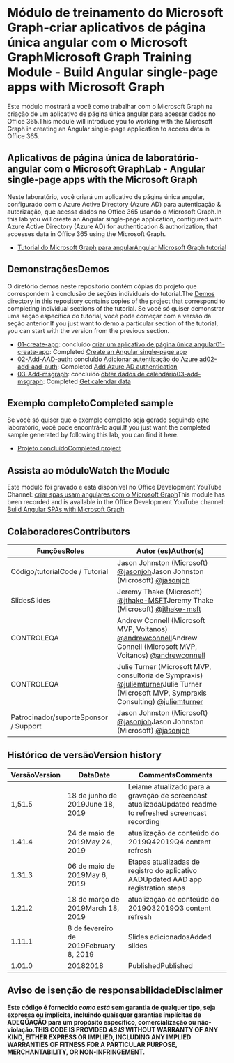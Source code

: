 # <a name="microsoft-graph-training-module---build-angular-single-page-apps-with-microsoft-graph"></a><span data-ttu-id="cc2d2-101">Módulo de treinamento do Microsoft Graph-criar aplicativos de página única angular com o Microsoft Graph</span><span class="sxs-lookup"><span data-stu-id="cc2d2-101">Microsoft Graph Training Module - Build Angular single-page apps with Microsoft Graph</span></span>

<span data-ttu-id="cc2d2-102">Este módulo mostrará a você como trabalhar com o Microsoft Graph na criação de um aplicativo de página única angular para acessar dados no Office 365.</span><span class="sxs-lookup"><span data-stu-id="cc2d2-102">This module will introduce you to working with the Microsoft Graph in creating an Angular single-page application to access data in Office 365.</span></span>

## <a name="lab---angular-single-page-apps-with-the-microsoft-graph"></a><span data-ttu-id="cc2d2-103">Aplicativos de página única de laboratório-angular com o Microsoft Graph</span><span class="sxs-lookup"><span data-stu-id="cc2d2-103">Lab - Angular single-page apps with the Microsoft Graph</span></span>

<span data-ttu-id="cc2d2-104">Neste laboratório, você criará um aplicativo de página única angular, configurado com o Azure Active Directory (Azure AD) para autenticação & autorização, que acessa dados no Office 365 usando o Microsoft Graph.</span><span class="sxs-lookup"><span data-stu-id="cc2d2-104">In this lab you will create an Angular single-page application, configured with Azure Active Directory (Azure AD) for authentication & authorization, that accesses data in Office 365 using the Microsoft Graph.</span></span>

- [<span data-ttu-id="cc2d2-105">Tutorial do Microsoft Graph para angular</span><span class="sxs-lookup"><span data-stu-id="cc2d2-105">Angular Microsoft Graph tutorial</span></span>](https://docs.microsoft.com/graph/tutorials/angular)

## <a name="demos"></a><span data-ttu-id="cc2d2-106">Demonstrações</span><span class="sxs-lookup"><span data-stu-id="cc2d2-106">Demos</span></span>

<span data-ttu-id="cc2d2-107">O [](demos) diretório demos neste repositório contém cópias do projeto que correspondem à conclusão de seções individuais do tutorial.</span><span class="sxs-lookup"><span data-stu-id="cc2d2-107">The [Demos](demos) directory in this repository contains copies of the project that correspond to completing individual sections of the tutorial.</span></span> <span data-ttu-id="cc2d2-108">Se você só quiser demonstrar uma seção específica do tutorial, você pode começar com a versão da seção anterior.</span><span class="sxs-lookup"><span data-stu-id="cc2d2-108">If you just want to demo a particular section of the tutorial, you can start with the version from the previous section.</span></span>

- <span data-ttu-id="cc2d2-109">[01-create-app](demos/01-create-app): concluído [criar um aplicativo de página única angular](https://docs.microsoft.com/graph/tutorials/angular?tutorial-step=1)</span><span class="sxs-lookup"><span data-stu-id="cc2d2-109">[01-create-app](demos/01-create-app): Completed [Create an Angular single-page app](https://docs.microsoft.com/graph/tutorials/angular?tutorial-step=1)</span></span>
- <span data-ttu-id="cc2d2-110">[02-Add-AAD-auth](demos/02-add-aad-auth): concluído [Adicionar autenticação do Azure ad](https://docs.microsoft.com/graph/tutorials/angular?tutorial-step=3)</span><span class="sxs-lookup"><span data-stu-id="cc2d2-110">[02-add-aad-auth](demos/02-add-aad-auth): Completed [Add Azure AD authentication](https://docs.microsoft.com/graph/tutorials/angular?tutorial-step=3)</span></span>
- <span data-ttu-id="cc2d2-111">[03-Add-msgraph](demos/03-add-msgraph): concluído [obter dados de calendário](https://docs.microsoft.com/graph/tutorials/angular?tutorial-step=4)</span><span class="sxs-lookup"><span data-stu-id="cc2d2-111">[03-add-msgraph](demos/03-add-msgraph): Completed [Get calendar data](https://docs.microsoft.com/graph/tutorials/angular?tutorial-step=4)</span></span>

## <a name="completed-sample"></a><span data-ttu-id="cc2d2-112">Exemplo completo</span><span class="sxs-lookup"><span data-stu-id="cc2d2-112">Completed sample</span></span>

<span data-ttu-id="cc2d2-113">Se você só quiser que o exemplo completo seja gerado seguindo este laboratório, você pode encontrá-lo aqui.</span><span class="sxs-lookup"><span data-stu-id="cc2d2-113">If you just want the completed sample generated by following this lab, you can find it here.</span></span>

- [<span data-ttu-id="cc2d2-114">Projeto concluído</span><span class="sxs-lookup"><span data-stu-id="cc2d2-114">Completed project</span></span>](demos/03-add-msgraph)

## <a name="watch-the-module"></a><span data-ttu-id="cc2d2-115">Assista ao módulo</span><span class="sxs-lookup"><span data-stu-id="cc2d2-115">Watch the Module</span></span>

<span data-ttu-id="cc2d2-116">Este módulo foi gravado e está disponível no Office Development YouTube Channel: [criar spas usam angulares com o Microsoft Graph](https://youtu.be/KUPRTTOUzz8)</span><span class="sxs-lookup"><span data-stu-id="cc2d2-116">This module has been recorded and is available in the Office Development YouTube channel: [Build Angular SPAs with Microsoft Graph](https://youtu.be/KUPRTTOUzz8)</span></span>

## <a name="contributors"></a><span data-ttu-id="cc2d2-117">Colaboradores</span><span class="sxs-lookup"><span data-stu-id="cc2d2-117">Contributors</span></span>

|       <span data-ttu-id="cc2d2-118">Funções</span><span class="sxs-lookup"><span data-stu-id="cc2d2-118">Roles</span></span>       |                                           <span data-ttu-id="cc2d2-119">Autor (es)</span><span class="sxs-lookup"><span data-stu-id="cc2d2-119">Author(s)</span></span>                                           |
| ----------------- | --------------------------------------------------------------------------------------------- |
| <span data-ttu-id="cc2d2-120">Código/tutorial</span><span class="sxs-lookup"><span data-stu-id="cc2d2-120">Code / Tutorial</span></span>   | <span data-ttu-id="cc2d2-121">Jason Johnston (Microsoft) [@jasonjoh](//github.com/jasonjoh)</span><span class="sxs-lookup"><span data-stu-id="cc2d2-121">Jason Johnston (Microsoft) [@jasonjoh](//github.com/jasonjoh)</span></span>                                 |
| <span data-ttu-id="cc2d2-122">Slides</span><span class="sxs-lookup"><span data-stu-id="cc2d2-122">Slides</span></span>            | <span data-ttu-id="cc2d2-123">Jeremy Thake (Microsoft) [@jthake-MSFT](//github.com/jthake-msft)</span><span class="sxs-lookup"><span data-stu-id="cc2d2-123">Jeremy Thake (Microsoft) [@jthake-msft](//github.com/jthake-msft)</span></span>                             |
| <span data-ttu-id="cc2d2-124">CONTROLE</span><span class="sxs-lookup"><span data-stu-id="cc2d2-124">QA</span></span>                | <span data-ttu-id="cc2d2-125">Andrew Connell (Microsoft MVP, Voitanos) [@andrewconnell](//github.com/andrewconnell)</span><span class="sxs-lookup"><span data-stu-id="cc2d2-125">Andrew Connell (Microsoft MVP, Voitanos) [@andrewconnell](//github.com/andrewconnell)</span></span>         |
| <span data-ttu-id="cc2d2-126">CONTROLE</span><span class="sxs-lookup"><span data-stu-id="cc2d2-126">QA</span></span>                | <span data-ttu-id="cc2d2-127">Julie Turner (Microsoft MVP, consultoria de Sympraxis) [@juliemturner](//github.com/juliemturner)</span><span class="sxs-lookup"><span data-stu-id="cc2d2-127">Julie Turner (Microsoft MVP, Sympraxis Consulting) [@juliemturner](//github.com/juliemturner)</span></span> |
| <span data-ttu-id="cc2d2-128">Patrocinador/suporte</span><span class="sxs-lookup"><span data-stu-id="cc2d2-128">Sponsor / Support</span></span> | <span data-ttu-id="cc2d2-129">Jason Johnston (Microsoft) [@jasonjoh](//github.com/jasonjoh)</span><span class="sxs-lookup"><span data-stu-id="cc2d2-129">Jason Johnston (Microsoft) [@jasonjoh](//github.com/jasonjoh)</span></span>                                 |

## <a name="version-history"></a><span data-ttu-id="cc2d2-130">Histórico de versão</span><span class="sxs-lookup"><span data-stu-id="cc2d2-130">Version history</span></span>

| <span data-ttu-id="cc2d2-131">Versão</span><span class="sxs-lookup"><span data-stu-id="cc2d2-131">Version</span></span> |       <span data-ttu-id="cc2d2-132">Data</span><span class="sxs-lookup"><span data-stu-id="cc2d2-132">Date</span></span>       |                     <span data-ttu-id="cc2d2-133">Comments</span><span class="sxs-lookup"><span data-stu-id="cc2d2-133">Comments</span></span>                     |
| ------- | ---------------- | ------------------------------------------------ |
| <span data-ttu-id="cc2d2-134">1,5</span><span class="sxs-lookup"><span data-stu-id="cc2d2-134">1.5</span></span>     | <span data-ttu-id="cc2d2-135">18 de junho de 2019</span><span class="sxs-lookup"><span data-stu-id="cc2d2-135">June 18, 2019</span></span>    | <span data-ttu-id="cc2d2-136">Leiame atualizado para a gravação de screencast atualizada</span><span class="sxs-lookup"><span data-stu-id="cc2d2-136">Updated readme to refreshed screencast recording</span></span> |
| <span data-ttu-id="cc2d2-137">1.4</span><span class="sxs-lookup"><span data-stu-id="cc2d2-137">1.4</span></span>     | <span data-ttu-id="cc2d2-138">24 de maio de 2019</span><span class="sxs-lookup"><span data-stu-id="cc2d2-138">May 24, 2019</span></span>     | <span data-ttu-id="cc2d2-139">atualização de conteúdo do 2019Q4</span><span class="sxs-lookup"><span data-stu-id="cc2d2-139">2019Q4 content refresh</span></span>                           |
| <span data-ttu-id="cc2d2-140">1.3</span><span class="sxs-lookup"><span data-stu-id="cc2d2-140">1.3</span></span>     | <span data-ttu-id="cc2d2-141">06 de maio de 2019</span><span class="sxs-lookup"><span data-stu-id="cc2d2-141">May 6, 2019</span></span>      | <span data-ttu-id="cc2d2-142">Etapas atualizadas de registro do aplicativo AAD</span><span class="sxs-lookup"><span data-stu-id="cc2d2-142">Updated AAD app registration steps</span></span>               |
| <span data-ttu-id="cc2d2-143">1.2</span><span class="sxs-lookup"><span data-stu-id="cc2d2-143">1.2</span></span>     | <span data-ttu-id="cc2d2-144">18 de março de 2019</span><span class="sxs-lookup"><span data-stu-id="cc2d2-144">March 18, 2019</span></span>   | <span data-ttu-id="cc2d2-145">atualização de conteúdo do 2019Q3</span><span class="sxs-lookup"><span data-stu-id="cc2d2-145">2019Q3 content refresh</span></span>                           |
| <span data-ttu-id="cc2d2-146">1.1</span><span class="sxs-lookup"><span data-stu-id="cc2d2-146">1.1</span></span>     | <span data-ttu-id="cc2d2-147">8 de fevereiro de 2019</span><span class="sxs-lookup"><span data-stu-id="cc2d2-147">February 8, 2019</span></span> | <span data-ttu-id="cc2d2-148">Slides adicionados</span><span class="sxs-lookup"><span data-stu-id="cc2d2-148">Added slides</span></span>                                     |
| <span data-ttu-id="cc2d2-149">1.0</span><span class="sxs-lookup"><span data-stu-id="cc2d2-149">1.0</span></span>     | <span data-ttu-id="cc2d2-150">2018</span><span class="sxs-lookup"><span data-stu-id="cc2d2-150">2018</span></span>             | <span data-ttu-id="cc2d2-151">Published</span><span class="sxs-lookup"><span data-stu-id="cc2d2-151">Published</span></span>                                        |

## <a name="disclaimer"></a><span data-ttu-id="cc2d2-152">Aviso de isenção de responsabilidade</span><span class="sxs-lookup"><span data-stu-id="cc2d2-152">Disclaimer</span></span>

<span data-ttu-id="cc2d2-153">**Este código é fornecido *como está* sem garantia de qualquer tipo, seja expressa ou implícita, incluindo quaisquer garantias implícitas de ADEQÜAÇÃO para um propósito específico, comercialização ou não-violação.**</span><span class="sxs-lookup"><span data-stu-id="cc2d2-153">**THIS CODE IS PROVIDED *AS IS* WITHOUT WARRANTY OF ANY KIND, EITHER EXPRESS OR IMPLIED, INCLUDING ANY IMPLIED WARRANTIES OF FITNESS FOR A PARTICULAR PURPOSE, MERCHANTABILITY, OR NON-INFRINGEMENT.**</span></span>
